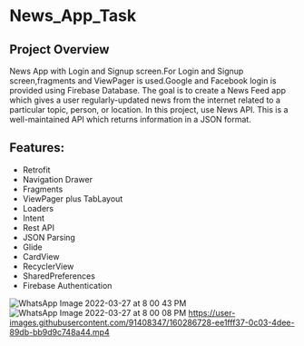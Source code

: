 # News_App_Task
## Project Overview
News App with Login and Signup screen.For Login and Signup screen,fragments and ViewPager is used.Google and Facebook login is provided using Firebase Database.
The goal is to create a News Feed app which gives a user regularly-updated news from the internet related to a particular topic, person, or location. 
In this project, use News API. This is a well-maintained API which returns information in a JSON format.

## Features:

* Retrofit
* Navigation Drawer
* Fragments
* ViewPager plus TabLayout
* Loaders
* Intent
* Rest API
* JSON Parsing
* Glide
* CardView
* RecyclerView
* SharedPreferences
* Firebase Authentication

![WhatsApp Image 2022-03-27 at 8 00 43 PM](https://user-images.githubusercontent.com/91408347/160286644-48affcef-84f8-4f72-9596-610c7f6f3382.jpeg)
![WhatsApp Image 2022-03-27 at 8 00 08 PM](https://user-images.githubusercontent.com/91408347/160286649-f6e1dfc1-c164-4e56-886e-e92e43d9c28e.jpeg)
https://user-images.githubusercontent.com/91408347/160286728-ee1fff37-0c03-4dee-89db-bb9d9c748a44.mp4

